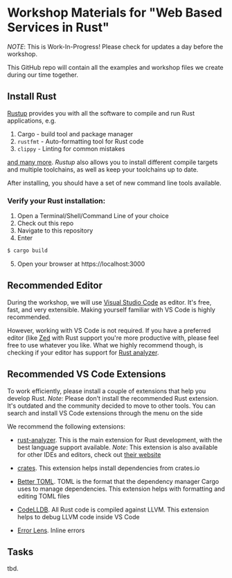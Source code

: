 # Workshop Materials for "Web Based Services in Rust"

*NOTE*: This is Work-In-Progress! Please check for updates a day before the workshop.

This GitHub repo will contain all the examples and workshop files we create during our time together.

## Install Rust

[Rustup](https://rustup.rs) provides you with all the software to compile and run Rust applications, e.g.

1. Cargo - build tool and package manager
2. `rustfmt` - Auto-formatting tool for Rust code
3. `clippy` - Linting for common mistakes

[and many more](https://rust-lang.github.io/rustup-components-history/). *Rustup* also allows you to install different compile targets and multiple toolchains, as well as keep your toolchains up to date.

After installing, you should have a set of new command line tools available. 

### Verify your Rust installation:

1. Open a Terminal/Shell/Command Line of your choice
2. Check out this repo
3. Navigate to this repository
4. Enter

```bash
$ cargo build
```
5. Open your browser at https://localhost:3000

## Recommended Editor

During the workshop, we will use [Visual Studio Code](https://code.visualstudio.com/) as editor. It's free, fast, and very extensible. Making yourself familiar with VS Code is highly recommended.

However, working with VS Code is not required. If you have a preferred editor (like [Zed](https://zed.dev) with Rust support you're more productive with, please feel free to use whatever you like. What we highly recommend though, is checking if your editor has support for [Rust analyzer](https://rust-analyzer.github.io/).


## Recommended VS Code Extensions

To work efficiently, please install a couple of extensions that help you develop Rust. *Note*: Please don't install the recommended Rust extension. It's outdated and the community decided to move to other tools. You can search and install VS Code extensions through the menu on the side

We recommend the following extensions:

- [rust-analyzer](https://marketplace.visualstudio.com/items?itemName=matklad.rust-analyzer). This is the main extension for Rust development, with the best language support available. *Note*: This extension is also available for other IDEs and editors, check out [their website](https://rust-analyzer.github.io/)

- [crates](https://marketplace.visualstudio.com/items?itemName=serayuzgur.crates). This extension helps install dependencies from crates.io

- [Better TOML](https://marketplace.visualstudio.com/items?itemName=bungcip.better-toml). TOML is the format that the dependency manager Cargo uses to manage dependencies. This extension helps with formatting and editing TOML files

- [CodeLLDB](https://marketplace.visualstudio.com/items?itemName=vadimcn.vscode-lldb). All Rust code is compiled against LLVM. This extension helps to debug LLVM code inside VS Code

- [Error Lens](https://marketplace.visualstudio.com/items?itemName=usernamehw.errorlens). Inline errors

## Tasks

tbd.
